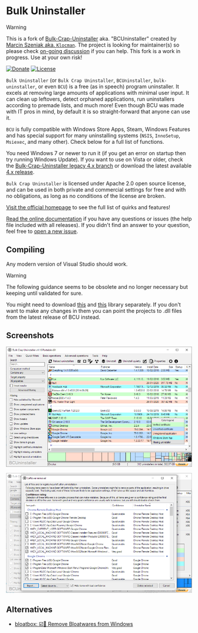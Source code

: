 # Bulk Uninstaller

> [!WARNING]
> This is a fork of [Bulk-Crap-Uninstaller](https://github.com/Klocman/Bulk-Crap-Uninstaller) aka. "BCUninstaller" created by [Marcin Szeniak aka. `Klocman`](https://github.com/Klocman). The project is looking for maintainer(s) so please check [on-going discussion](https://github.com/Klocman/Bulk-Crap-Uninstaller/discussions/289) if you can help. This fork is a work in progress. Use at your own risk!

[![Donate](https://img.shields.io/badge/donate-paypal-brightgreen.svg)](http://klocmansoftware.weebly.com/donate.html)
[![License](https://img.shields.io/github/license/joelvaneenwyk/bulk-uninstaller.svg)](https://github.com/joelvaneenwyk/bulk-uninstaller/blob/develop/LICENSE)

`Bulk Uninstaller` (or `Bulk Crap Uninstaller`, `BCUninstaller`, `bulk-uninstaller`, or even `BCU`) is a free (as in speech) program uninstaller. It excels at removing large amounts of applications with minimal user input. It can clean up leftovers, detect orphaned applications, run uninstallers according to premade lists, and much more! Even though BCU was made with IT pros in mind, by default it is so straight-forward that anyone can use it.

`BCU` is fully compatible with Windows Store Apps, Steam, Windows Features and has special support for many uninstalling systems (`NSIS`, `InnoSetup`, `Msiexec`, and many other). Check below for a full list of functions.

You need Windows 7 or newer to run it (if you get an error on startup then try running Windows Update). If you want to use on Vista or older, check the [Bulk-Crap-Uninstaller legacy 4.x branch](https://github.com/Klocman/Bulk-Crap-Uninstaller/tree/legacy-4.x) or download the latest available [4.x release](https://github.com/Klocman/Bulk-Crap-Uninstaller/releases/tag/v4.16).

`Bulk Crap Uninstaller` is licensed under Apache 2.0 open source license, and can be used in both private and commercial settings for free and with no obligations, as long as no conditions of the license are broken.

[Visit the official homepage](https://www.bcuninstaller.com/) to see the full list of quirks and features!

[Read the online documentation](https://htmlpreview.github.io/?https://github.com/Klocman/Bulk-Crap-Uninstaller/blob/master/doc/BCU_manual.html) if you have any questions or issues (the help file included with all releases). If you didn't find an answer to your question, feel free to [open a new issue](https://github.com/Klocman/Bulk-Crap-Uninstaller/issues/new).

## Compiling

Any modern version of Visual Studio should work.

> [!WARNING]
> The following guidance seems to be obsolete and no longer necessary but keeping until validated for sure.

You might need to download [this](https://github.com/Klocman/UpdateSystem) and [this](https://sourceforge.net/p/kloctoolslibrary/) library separately. If you don't want to make any changes in them you can point the projects to .dll files from the latest release of BCU instead.

## Screenshots

![Bulk Crap Uninstaller window showing many elements of interface](./doc/site/assets/1.png)

![Leftover removal dialog showing options available after uninstall](./doc/site/assets/4.png)

## Alternatives

- [bloatbox: ☑️🌠 Remove Bloatwares from Windows](https://github.com/builtbybel/bloatbox)
